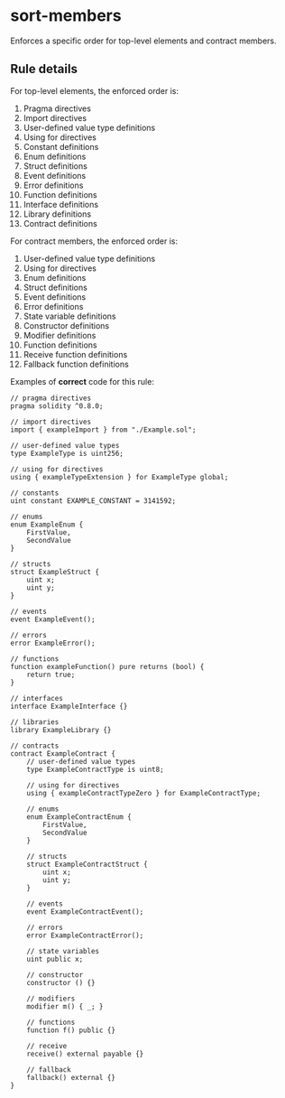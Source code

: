 # sort-members

Enforces a specific order for top-level elements and contract members.

## Rule details

For top-level elements, the enforced order is:

1. Pragma directives
2. Import directives
3. User-defined value type definitions
4. Using for directives
5. Constant definitions
6. Enum definitions
7. Struct definitions
8. Event definitions
9. Error definitions
10. Function definitions
11. Interface definitions
12. Library definitions
13. Contract definitions

For contract members, the enforced order is:

1. User-defined value type definitions
2. Using for directives
3. Enum definitions
4. Struct definitions
5. Event definitions
6. Error definitions
7. State variable definitions
8. Constructor definitions
9. Modifier definitions
10. Function definitions
11. Receive function definitions
12. Fallback function definitions

Examples of **correct** code for this rule:

```solidity
// pragma directives
pragma solidity ^0.8.0;

// import directives
import { exampleImport } from "./Example.sol";

// user-defined value types
type ExampleType is uint256;

// using for directives
using { exampleTypeExtension } for ExampleType global;

// constants
uint constant EXAMPLE_CONSTANT = 3141592;

// enums
enum ExampleEnum {
    FirstValue,
    SecondValue
}

// structs
struct ExampleStruct {
    uint x;
    uint y;
}

// events
event ExampleEvent();

// errors
error ExampleError();

// functions
function exampleFunction() pure returns (bool) {
    return true;
}

// interfaces
interface ExampleInterface {}

// libraries
library ExampleLibrary {}

// contracts
contract ExampleContract {
    // user-defined value types
    type ExampleContractType is uint8;

    // using for directives
    using { exampleContractTypeZero } for ExampleContractType;

    // enums
    enum ExampleContractEnum {
        FirstValue,
        SecondValue
    }

    // structs
    struct ExampleContractStruct {
        uint x;
        uint y;
    }

    // events
    event ExampleContractEvent();

    // errors
    error ExampleContractError();

    // state variables
    uint public x;

    // constructor
    constructor () {}

    // modifiers
    modifier m() { _; }

    // functions
    function f() public {}

    // receive
    receive() external payable {}

    // fallback
    fallback() external {}
}
```
